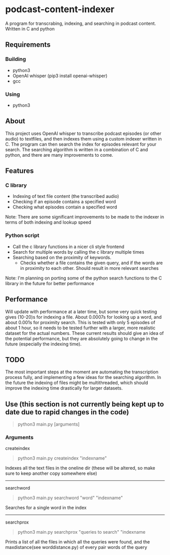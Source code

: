 # podcast-content-indexer
A program for transcrabing, indexing, and searching in podcast content. Written in C and python

## Requirements
### Building
- python3
- OpenAI whisper (pip3 install openai-whisper)
- gcc
### Using
-  python3

## About
This project uses OpenAI whisper to transcribe podcast episodes (or other audio) to textfiles, and then indexes them using a custom indexer written in C. The program can then search the index for episodes relevant for your search. The searching algorithm is written in a combination of C and python, and there are many improvements to come.

## Features
### C library
- Indexing of text file content (the transcribed audio)
- Checking if an episode contains a specified word
- Checking what episodes contain a specified word

Note: There are some significant improvements to be made to the indexer in terms of both indexing and lookup speed
### Python script
- Call the c library functions in a nicer cli style frontend
- Search for multiple words by calling the c library multiple times
- Searching based on the proximity of keywords.
  - Checks whether a file contains the given query, and if the words are in proximity to each other. Should result in more relevant searches

Note: I'm planning on porting some of the python search functions to the C library in the future for better performance

## Performance
Will update with performance at a later time, but some very quick testing gives (10-20)s for indexing a file. About 0.0007s for looking up a word, and about 0.001s for proximity search. This is tested with only 5 episodes of about 1 hour, so it needs to be tested further with a larger, more realistic dataset for the actual numbers. These current results should give an idea of the potential performance, but they are absolutely going to change in the future (especially the indexing time).

## TODO
The most important steps at the moment are automating the transcription process fully, and implementing a few ideas for the searching algorithm. In the future the indexing of files might be multithreaded, which should improve the indexing time drastically for larger datasets.

## Use (this section is not currently being kept up to date due to rapid changes in the code)
> python3 main.py [arguments]

### Arguments
createindex
> python3 main.py createindex "indexname"

Indexes all the text files in the oneline dir (these will be altered, so make sure to keep another copy somewhere else)

---

searchword
> python3 main.py searchword "word" "indexname"

Searches for a single word in the index

---

searchprox
> python3 main.py searchprox "queries to search" "indexname

Prints a list of all the files in which all the queries were found, and the maxdistance(see worddistance.py) of every pair words of the query

